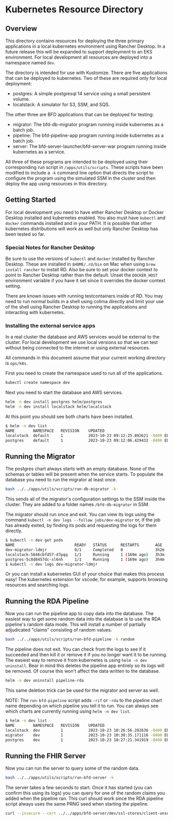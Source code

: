# Kubernetes Resource Directory

## Overview

This directory contains resources for deploying the three primary applications in a local kubernetes environment using Rancher Desktop.  In a future release this will be expanded to support deployment to an EKS environment.  For local development all resources are deployed into a namespace named `dev`.

The directory is intended for use with Kustomize.  There are five applications that can be deployed to kubernetes.  Two of these are required only for local deployment:

* postgres: A simple postgresql 14 service using a small persistent volume.
* localstack: A simulator for S3, SSM, and SQS.

The other three are BFD applications that can be deployed for testing:

* migrator: The bfd-db-migrator program running inside kubernetes as a batch job.
* pipeline: The bfd-pipeline-app program running inside kubernetes as a batch job.
* server: The bfd-server-launcher/bfd-server-war program running inside kubernetes as a service.

All three of these programs are intended to be deployed using their corresponding run script in `/apps/utils/scripts`.  These scripts have been modified to include a `-k` command line option that directs the script to configure the program using the simulated SSM in the cluster and then deploy the app using resources in this directory.

## Getting Started

For local development you need to have either Rancher Desktop or Docker Desktop installed and kubernetes enabled.  You also must have `kubectl` and `docker` commands installed and in your PATH.  It is possible that other kubernetes distributions will work as well but only Rancher Desktop has been tested so far.

### Special Notes for Rancher Desktop

Be sure to use the versions of `kubectl` and `docker` installed by Rancher Desktop.  These are installed in `$HOME/.rd/bin` on Mac when using `brew install rancher` to install RD.  Also be sure to set your docker context to point to Rancher Desktop rather than the default.  Unset the `DOCKER_HOST` environment variable if you have it set since it overrides the docker context setting.

There are known issues with running testcontainers inside of RD.  You may need to run normal builds in a shell using colima directly and limit your use of the shell using Rancher Desktop to running the applications and interacting with kubernetes.

### Installing the external service apps

In a real cluster the database and AWS services would be external to the cluster.  For local development we use local versions so that we can test without being connected to the internet or using external resources.

All commands in this document assume that your current working directory is `ops/k8s`.

First you need to create the namespace used to run all of the applications.

```sh
kubectl create namespace dev
```

Next you need to start the database and AWS services.

```sh
helm -n dev install postgres helm/postgres
helm -n dev install localstack helm/localstack
```

At this point you should see both charts have been installed.

```sh
$ helm -n dev list
NAME      	NAMESPACE	REVISION	UPDATED                             	STATUS  	CHART           	APP VERSION
localstack	default  	1       	2023-10-23 09:12:25.892621 -0400 EDT	deployed	localstack-0.1.0	2.2.0      
postgres  	default  	1       	2023-10-23 09:12:06.429432 -0400 EDT	deployed	postgres-0.1.0  	14         
```

## Running the Migrator

The postgres chart always starts with an empty database.  None of the schemas or tables will be present when the service starts.  To populate the database you need to run the migrator at least once.

```sh
bash ../../apps/utils/scripts/run-db-migrator -k
```

This sends all of the migrator's configuration settings to the SSM inside the cluster.  They are added to a folder names `/bfd-db-migrator` in SSM.

The migrator should run once and exit.  You can view its logs using the command `kubectl -n dev logs --follow jobs/dev-migrator` or, if the job has already exited, by finding its pods and requesting the logs for them directly.

```sh
$ kubectl -n dev get pods
NAME                          READY   STATUS      RESTARTS       AGE
dev-migrator-ldmjr            0/1     Completed   0              3h2m
localstack-5646cbfd57-d7pqq   1/1     Running     1 (169m ago)   3h3m
postgres-5c8d8457dc-sl6nh     1/1     Running     1 (169m ago)   3h4m
$ kubectl -n dev logs dev-migrator-ldmjr
```

Or you can install a kubernetes GUI of your choice that makes this process easy!  The kubernetes extension for vscode, for example, supports browsing resources and searching logs.

## Running the RDA Pipeline

Now you can run the pipeline app to copy data into the database.  The easiest way to get some random data into the database is to use the RDA pipeline's random data mode.  This will install a number of partially adjudicated "claims" consisting of random values.

```sh
bash ../../apps/utils/scripts/run-bfd-pipeline -k random
```

The pipeline does not exit.  You can check from the logs to see if it succeeded and then kill it or remove it if you no longer want it to be running.  The easiest way to remove it from kubernetes is using `helm -n dev uninstall`.  Bear in mind this deletes the pipeline app entirely so its logs will be removed.  Of course this won't affect the data written to the database.  

```sh
helm -n dev uninstall pipeline-rda
```

This same deletion trick can be used for the migrator and server as well.

NOTE: The `run-bfd-pipeline` script adds `-rif` or `-rda` to the pipeline chart name depending on which pipeline you tell it to run.  You can always see which charts are currently running using `helm -n dev list`.

```sh
$ helm -n dev list
NAME      	NAMESPACE	REVISION	UPDATED                             	STATUS  	CHART                	APP VERSION   
localstack	dev      	1       	2023-10-23 10:26:56.282636 -0400 EDT	deployed	localstack-0.1.0     	2.2.0         
migrator  	dev      	1       	2023-10-23 10:30:35.171116 -0400 EDT	deployed	bfd-db-migrator-0.1.0	1.0.0-SNAPSHOT
postgres  	dev      	1       	2023-10-23 10:27:21.341919 -0400 EDT	deployed	postgres-0.1.0       	14            
```

## Running the FHIR Server

Now you can run the server to query some of the random data.

```sh
bash ../../apps/utils/scripts/run-bfd-server -k
```

The server takes a few seconds to start.  Once it has started (you can confirm this using its logs) you can query for one of the random claims you added when the pipeline ran.  This curl should work since the RDA pipeline script always uses the same PRNG seed when starting the pipeline.

```sh
curl --insecure --cert ../../apps/bfd-server/dev/ssl-stores/client-unsecured.pem 'https://localhost:6500/v2/fhir/Claim/?isHashed=false&mbi=t7zw7bw0kzb&_format=json'
```